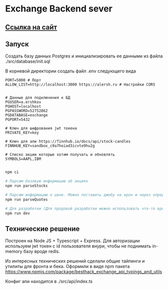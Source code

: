 # Exchange Backend sever

## [Ссылка на сайт](https://besthack.alersh.ru/) 

## Запуск
Создать базу данных Postgres и инициализировать ее данными из файла ./src/database/init.sql

В корневой директории создать файл .env следующего вида

```
PORT=5000 # Порт
ALLOW_LIST=http://localhost:3000 https://alersh.ru # Настройки CORS


# Данные для подключения к БД
PGUSER=a.ershkov
PGHOST=localhost
PGPASSWORD=52752862
PGDATABASE=exchange
PGPORT=5432

# Ключ для шифрования jwt токена
PRIVATE_KEY=key

# Ключ для апи https://finnhub.io/docs/api/stock-candles
FINNHUB_KEY=sandbox_c9a7hoiad3icvte9hu2g

# Списко акции которые хотим получать и обновлять
SYMBOLS=AAPL,IBM
```


```bash

npm ci

# Парсим базовую информацию об акциях
npm run parseStocks

# Парсим информацию о цене. Можно поставить джобу на крон и через опредленное время обновлять цену. Цель таких решений, эконмия запросов в апи
npm run parseQuotes

# Для разработки (Для продовой разработки можно использовать что-то вроде pm2 или forever)
npm run dev 
```

## Технические решение

Построен на Node JS + Typescript + Express. Для авторизации используем jwt токен с id пользователя внури, чтобы не поднимать in-memory базу вроде redis.

Из интересных технических решений сделали общие тайпинги и утилиты для фронта и бека. Оформили в виде npm пакета https://www.npmjs.com/package/besthack_exchange_api_typings_and_utils

Конфиг апи находится в ./src/api/index.ts
